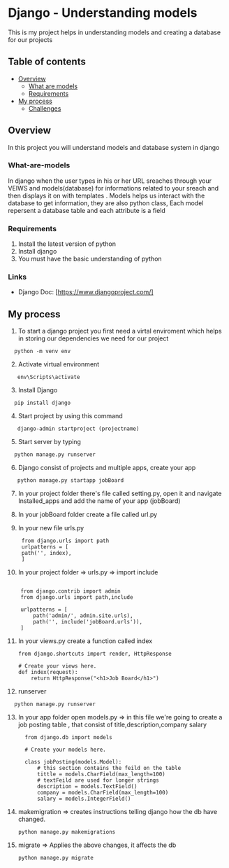 # Django - Understanding models

This is my project helps in understanding models and creating a database for our projects

## Table of contents

- [Overview](#overview)
  - [What are models](#What-is-Django)
  - [Requirements](#requirement)
- [My process](#my-process)
  - [Challenges](#challenges)

## Overview

In this project you will understand models and database system in django

### What-are-models

In django when the user types in his or her URL sreaches through your VEIWS and models(database) for informations
related to your sreach and then displays it on with templates .
Models helps us interact with the database to get information, they are also python class, Each model repersent a database table and each attribute is a field

### Requirements

1. Install the latest version of python
2. Install django
3. You must have the basic understanding of python

### Links

- Django Doc: [https://www.djangoproject.com/]

## My process

1. To start a django project you first need a virtal enviroment which helps in storing our dependencies we need for our project

```
  python -m venv env
```

2. Activate virtual environment

```
   env\Scripts\activate
```

3. Install Django

```
  pip install django
```

4. Start project by using this command

```
   django-admin startproject (projectname)
```

5. Start server by typing

```
  python manage.py runserver
```

6. Django consist of projects and multiple apps, create your app

```
   python manage.py startapp jobBoard
```

7. In your project folder there's file called setting.py,
   open it and navigate Installed_apps and add the name of your app (jobBoard)

8. In your jobBoard folder create a file called url.py
9. In your new file urls.py

   ```
    from django.urls import path
    urlpatterns = [
    path('', index),
    ]
   ```

10. In your project folder => urls.py => import include

```

    from django.contrib import admin
    from django.urls import path,include

    urlpatterns = [
        path('admin/', admin.site.urls),
        path('', include('jobBoard.urls')),
    ]

```

11. In your views.py create a function called index

    ```
    from django.shortcuts import render, HttpResponse

    # Create your views here.
    def index(request):
        return HttpResponse("<h1>Job Board</h1>")
    ```

12. runserver

```
  python manage.py runserver
```

13. In your app folder open models.py =>
    in this file we're going to create a job posting table , that consist of title,description,company salary

    ```
      from django.db import models

      # Create your models here.

      class jobPosting(models.Model):
          # this section contains the feild on the table
          tittle = models.CharField(max_length=100)
          # textFeild are used for longer strings
          description = models.TextField()
          company = models.CharField(max_length=100)
          salary = models.IntegerField()
    ```

14. makemigration => creates instructions telling django how the db have changed.
    ```
    python manage.py makemigrations
    ```
15. migrate => Applies the above changes, it affects the db
    ```
    python manage.py migrate 
    ```
